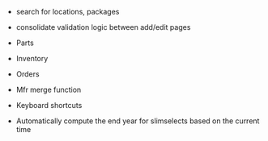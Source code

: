* search for locations, packages
* consolidate validation logic between add/edit pages

* Parts
* Inventory
* Orders

* Mfr merge function
* Keyboard shortcuts
* Automatically compute the end year for slimselects based on the current time
